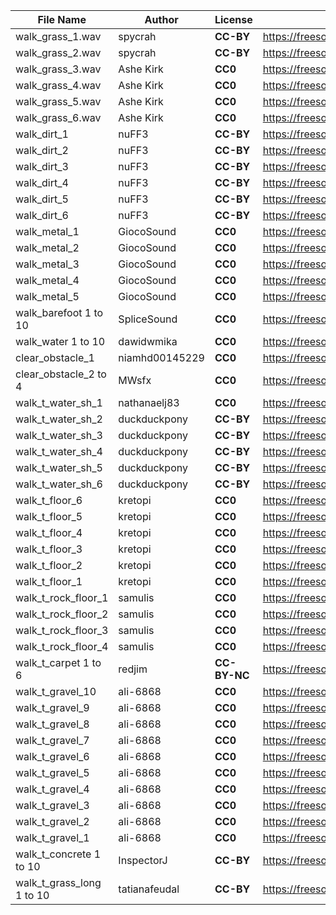 | File Name        | Author   | License   | Link                            |
|------------------|----------|-----------|---------------------------------|
| walk_grass_1.wav | spycrah  | **CC-BY** | https://freesound.org/s/535220/ |
| walk_grass_2.wav | spycrah  | **CC-BY** | https://freesound.org/s/535222/ |
| walk_grass_3.wav | Ashe Kirk | **CC0** | https://freesound.org/s/151229/ |
| walk_grass_4.wav | Ashe Kirk | **CC0** | https://freesound.org/s/151230/ |
| walk_grass_5.wav | Ashe Kirk | **CC0** | https://freesound.org/s/151228/ |
| walk_grass_6.wav | Ashe Kirk | **CC0** | https://freesound.org/s/151235/ |
| walk_dirt_1 | nuFF3 | **CC-BY** | https://freesound.org/s/477396/ |
| walk_dirt_2 | nuFF3 | **CC-BY** | https://freesound.org/s/477395/ |
| walk_dirt_3 | nuFF3 | **CC-BY** | https://freesound.org/s/477394/ |
| walk_dirt_4 | nuFF3 | **CC-BY** | https://freesound.org/s/477392/ |
| walk_dirt_5 | nuFF3 | **CC-BY** | https://freesound.org/s/477391/ |
| walk_dirt_6 | nuFF3 | **CC-BY** | https://freesound.org/s/477390/ |
| walk_metal_1 | GiocoSound | **CC0** | https://freesound.org/s/421137/ |
| walk_metal_2 | GiocoSound | **CC0** | https://freesound.org/s/421136/ |
| walk_metal_3 | GiocoSound | **CC0** | https://freesound.org/s/421134/ |
| walk_metal_4 | GiocoSound | **CC0** | https://freesound.org/s/421133/ |
| walk_metal_5 | GiocoSound | **CC0** | https://freesound.org/s/421132/ |
| walk_barefoot 1 to 10 | SpliceSound | **CC0** | https://freesound.org/s/338106/ |
| walk_water 1 to 10 | dawidwmika | **CC0** | https://freesound.org/s/372518/ |
| clear_obstacle_1 | niamhd00145229 | **CC0** | https://freesound.org/s/422683/ |
| clear_obstacle_2 to 4 | MWsfx | **CC0** | https://freesound.org/s/574247/ |
| walk_t_water_sh_1 | nathanaelj83 | **CC0** | https://freesound.org/s/145242/ |
| walk_t_water_sh_2 | duckduckpony | **CC-BY** | https://freesound.org/s/204017/ |
| walk_t_water_sh_3 | duckduckpony | **CC-BY** | https://freesound.org/s/204035/ |
| walk_t_water_sh_4 | duckduckpony | **CC-BY** | https://freesound.org/s/204034/ |
| walk_t_water_sh_5 | duckduckpony | **CC-BY** | https://freesound.org/s/204033/ |
| walk_t_water_sh_6 | duckduckpony | **CC-BY** | https://freesound.org/s/204032/ |
| walk_t_floor_6 | kretopi | **CC0** | https://freesound.org/s/406749/ |
| walk_t_floor_5 | kretopi | **CC0** | https://freesound.org/s/406748/ |
| walk_t_floor_4 | kretopi | **CC0** | https://freesound.org/s/406747/ |
| walk_t_floor_3 | kretopi | **CC0** | https://freesound.org/s/406746/ |
| walk_t_floor_2 | kretopi | **CC0** | https://freesound.org/s/406745/ |
| walk_t_floor_1 | kretopi | **CC0** | https://freesound.org/s/406744/ |
| walk_t_rock_floor_1 | samulis | **CC0** | https://freesound.org/s/197781/ |
| walk_t_rock_floor_2 | samulis | **CC0** | https://freesound.org/s/197780/ |
| walk_t_rock_floor_3 | samulis | **CC0** | https://freesound.org/s/197779/ |
| walk_t_rock_floor_4 | samulis | **CC0** | https://freesound.org/s/197778/ |
| walk_t_carpet 1 to 6 | redjim | **CC-BY-NC** | https://freesound.org/s/32575/ |
| walk_t_gravel_10 | ali-6868 | **CC0** | https://freesound.org/s/384880/ |
| walk_t_gravel_9 | ali-6868 | **CC0** | https://freesound.org/s/384879/ |
| walk_t_gravel_8 | ali-6868 | **CC0** | https://freesound.org/s/384878/ |
| walk_t_gravel_7 | ali-6868 | **CC0** | https://freesound.org/s/384877/ |
| walk_t_gravel_6 | ali-6868 | **CC0** | https://freesound.org/s/384876/ |
| walk_t_gravel_5 | ali-6868 | **CC0** | https://freesound.org/s/384875/ |
| walk_t_gravel_4 | ali-6868 | **CC0** | https://freesound.org/s/384874/ |
| walk_t_gravel_3 | ali-6868 | **CC0** | https://freesound.org/s/384873/ |
| walk_t_gravel_2 | ali-6868 | **CC0** | https://freesound.org/s/384872/ |
| walk_t_gravel_1 | ali-6868 | **CC0** | https://freesound.org/s/384871/ |
| walk_t_concrete 1 to 10 | InspectorJ| **CC-BY** | https://freesound.org/s/336598/ |
| walk_t_grass_long 1 to 10 | tatianafeudal | **CC-BY** | https://freesound.org/s/542258/ |